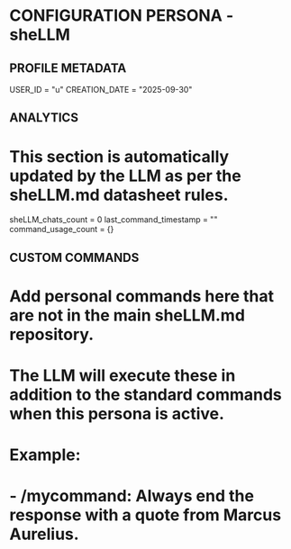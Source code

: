 # CONFIGURATION PERSONA - sheLLM

## PROFILE METADATA
USER_ID = "u<number>"
CREATION_DATE = "2025-09-30"

## ANALYTICS
# This section is automatically updated by the LLM as per the sheLLM.md datasheet rules.
sheLLM_chats_count = 0
last_command_timestamp = ""
command_usage_count = {}

## CUSTOM COMMANDS
# Add personal commands here that are not in the main sheLLM.md repository.
# The LLM will execute these in addition to the standard commands when this persona is active.
#
# Example:
# - /mycommand: Always end the response with a quote from Marcus Aurelius.
